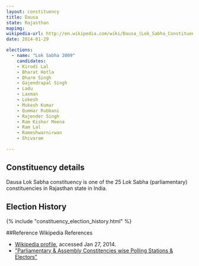 ```yaml
---
layout: constituency
title: Dausa
state: Rajasthan
mapimg: 
wikipedia-url: http://en.wikipedia.com/wiki/Dausa_(Lok_Sabha_Constituency)
date: 2014-01-29

elections: 
  - name: "Lok Sabha 2009"
    candidates: 
    - Kirodi Lal 
    - Bharat Hotla 
    - Dharm Singh 
    - Gajendrapal Singh 
    - Ladu 
    - Laxman 
    - Lokesh 
    - Mukesh Kumar 
    - Qummar Rubbani 
    - Rajender Singh 
    - Ram Kishor Meena 
    - Ram Lal 
    - Rameshwarnirwan 
    - Shivaram 

---
```

## Constituency details
Dausa Lok Sabha constituency is one of the 25 Lok Sabha (parliamentary) constituencies in Rajasthan state in India.




## Election History
{% include "constituency_election_history.html" %}

##Reference
Wikipedia References
- [Wikipedia profile]({{page.profile.wikipedia}}), accessed Jan 27, 2014.
- ["Parliamentary & Assembly Constitencies wise Polling Stations & Electors"][wiki1]

[wiki1]: http://ceorajasthan.nic.in/PC-ACWISE-ELECTORS.pdf
